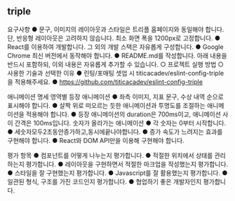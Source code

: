 ## triple

요구사항
● 문구, 이미지의 레이아웃과 스타일은 트리플 홈페이지와 동일해야 합니다. 단, 반응형 레이아웃은 고려하지 않습니다. 최소 화면 폭을 1200px로 고정합니다.
● React를 이용하여 개발합니다. 그 외의 개발 스택은 자유롭게 구성합니다.
● Google Chrome 최신 버전에서 동작해야 합니다.
● README.md를 작성합니다. 아래 내용을 반드시 포함하되, 이외 내용은 자유롭게
추가할 수 있습니다.
○ 프로젝트 실행 방법
○ 사용한 기술과 선택한 이유
● 린팅/포매팅 셋업 시 titicacadev/eslint-config-triple을 적용해주세요.
● https://github.com/titicacadev/eslint-config-triple

애니메이션 명세
영역별 등장 애니메이션
● 좌측 이미지, 지표 문구, 수상 내역 순으로 표시해야 합니다.
● 살짝 위로 떠오르는 듯한 애니메이션과 투명도를 조절하는 애니메이션을
적용해야 합니다.
● 등장 애니메이션의 duration은 700ms이고, 애니메이션 사이 간격은 100ms입니다.
숫자가 올라가는 애니메이션
● 각 숫자는 0부터 시작합니다.
● 세숫자모두2초동안증가하고,동시에끝나야합니다.
● 증가 속도가 느려지는 효과를 구현해야 합니다.
● React와 DOM API만을 이용해 구현해야 합니다.

평가 항목
● 컴포넌트를 어떻게 나누는지 평가합니다.
● 적절한 위치에서 상태를 관리하는지 평가합니다.
● 레이아웃을 구현하면서 적절한 마크업을 작성했는지 평가합니다.
● 스타일을 잘 구현했는지 평가합니다.
● Javascript를 잘 활용했는지 평가합니다.
● 일관된 형식, 구조를 가진 코드인지 평가합니다.
● 협업하기 좋은 개발자인지 평가합니다.

